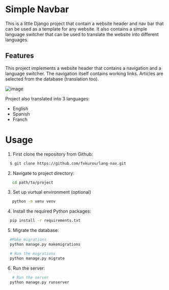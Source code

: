 # Simple Navbar

This is a little Django project that contain a website header and nav bar that can be used as a template for any website. It also contains a simple language switcher that can be used to translate the website into different languages.

## Features

This project implements a website header that contains a navigation and a language switcher. The navigation itself contains working links. Articles are selected from the database (translation too).

![image](https://github.com/fxkurou/lang-nav/assets/118657685/0553d793-ecff-45e2-acef-a509defe76ac)

Project also translated into 3 languages:
  * English
  * Spanish
  * Franch

# Usage

1. First clone the repository from Github:
```bash
  $ git clone https://github.com/fxkurou/lang-nav.git
```
2. Navigate to project directory:
 
```bash
   cd path/to/project
```
3. Set up vurtual environment (optional)
```bash
   python -m venv venv
```
4. Install the required Python packages:
```bash
  pip install -r requirements.txt
```
5. Migrate the database:

```bash
  #Make migrations
  python manage.py makemigrations

  # Run the migrations
  python manage.py migrate
```
6. Run the server:
```bash
   # Run the server
  python manage.py runserver
```
